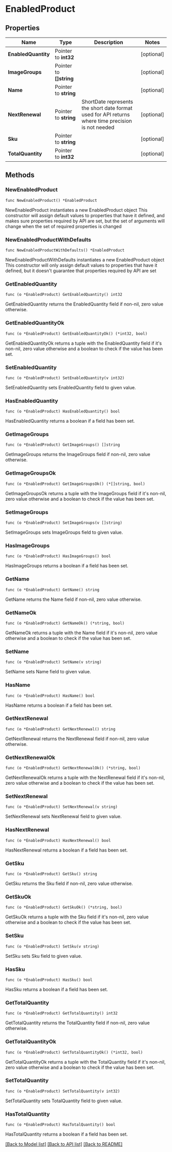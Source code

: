 # EnabledProduct

## Properties

Name | Type | Description | Notes
------------ | ------------- | ------------- | -------------
**EnabledQuantity** | Pointer to **int32** |  | [optional] 
**ImageGroups** | Pointer to **[]string** |  | [optional] 
**Name** | Pointer to **string** |  | [optional] 
**NextRenewal** | Pointer to **string** | ShortDate represents the short date format used for API returns where time precision is not needed | [optional] 
**Sku** | Pointer to **string** |  | [optional] 
**TotalQuantity** | Pointer to **int32** |  | [optional] 

## Methods

### NewEnabledProduct

`func NewEnabledProduct() *EnabledProduct`

NewEnabledProduct instantiates a new EnabledProduct object
This constructor will assign default values to properties that have it defined,
and makes sure properties required by API are set, but the set of arguments
will change when the set of required properties is changed

### NewEnabledProductWithDefaults

`func NewEnabledProductWithDefaults() *EnabledProduct`

NewEnabledProductWithDefaults instantiates a new EnabledProduct object
This constructor will only assign default values to properties that have it defined,
but it doesn't guarantee that properties required by API are set

### GetEnabledQuantity

`func (o *EnabledProduct) GetEnabledQuantity() int32`

GetEnabledQuantity returns the EnabledQuantity field if non-nil, zero value otherwise.

### GetEnabledQuantityOk

`func (o *EnabledProduct) GetEnabledQuantityOk() (*int32, bool)`

GetEnabledQuantityOk returns a tuple with the EnabledQuantity field if it's non-nil, zero value otherwise
and a boolean to check if the value has been set.

### SetEnabledQuantity

`func (o *EnabledProduct) SetEnabledQuantity(v int32)`

SetEnabledQuantity sets EnabledQuantity field to given value.

### HasEnabledQuantity

`func (o *EnabledProduct) HasEnabledQuantity() bool`

HasEnabledQuantity returns a boolean if a field has been set.

### GetImageGroups

`func (o *EnabledProduct) GetImageGroups() []string`

GetImageGroups returns the ImageGroups field if non-nil, zero value otherwise.

### GetImageGroupsOk

`func (o *EnabledProduct) GetImageGroupsOk() (*[]string, bool)`

GetImageGroupsOk returns a tuple with the ImageGroups field if it's non-nil, zero value otherwise
and a boolean to check if the value has been set.

### SetImageGroups

`func (o *EnabledProduct) SetImageGroups(v []string)`

SetImageGroups sets ImageGroups field to given value.

### HasImageGroups

`func (o *EnabledProduct) HasImageGroups() bool`

HasImageGroups returns a boolean if a field has been set.

### GetName

`func (o *EnabledProduct) GetName() string`

GetName returns the Name field if non-nil, zero value otherwise.

### GetNameOk

`func (o *EnabledProduct) GetNameOk() (*string, bool)`

GetNameOk returns a tuple with the Name field if it's non-nil, zero value otherwise
and a boolean to check if the value has been set.

### SetName

`func (o *EnabledProduct) SetName(v string)`

SetName sets Name field to given value.

### HasName

`func (o *EnabledProduct) HasName() bool`

HasName returns a boolean if a field has been set.

### GetNextRenewal

`func (o *EnabledProduct) GetNextRenewal() string`

GetNextRenewal returns the NextRenewal field if non-nil, zero value otherwise.

### GetNextRenewalOk

`func (o *EnabledProduct) GetNextRenewalOk() (*string, bool)`

GetNextRenewalOk returns a tuple with the NextRenewal field if it's non-nil, zero value otherwise
and a boolean to check if the value has been set.

### SetNextRenewal

`func (o *EnabledProduct) SetNextRenewal(v string)`

SetNextRenewal sets NextRenewal field to given value.

### HasNextRenewal

`func (o *EnabledProduct) HasNextRenewal() bool`

HasNextRenewal returns a boolean if a field has been set.

### GetSku

`func (o *EnabledProduct) GetSku() string`

GetSku returns the Sku field if non-nil, zero value otherwise.

### GetSkuOk

`func (o *EnabledProduct) GetSkuOk() (*string, bool)`

GetSkuOk returns a tuple with the Sku field if it's non-nil, zero value otherwise
and a boolean to check if the value has been set.

### SetSku

`func (o *EnabledProduct) SetSku(v string)`

SetSku sets Sku field to given value.

### HasSku

`func (o *EnabledProduct) HasSku() bool`

HasSku returns a boolean if a field has been set.

### GetTotalQuantity

`func (o *EnabledProduct) GetTotalQuantity() int32`

GetTotalQuantity returns the TotalQuantity field if non-nil, zero value otherwise.

### GetTotalQuantityOk

`func (o *EnabledProduct) GetTotalQuantityOk() (*int32, bool)`

GetTotalQuantityOk returns a tuple with the TotalQuantity field if it's non-nil, zero value otherwise
and a boolean to check if the value has been set.

### SetTotalQuantity

`func (o *EnabledProduct) SetTotalQuantity(v int32)`

SetTotalQuantity sets TotalQuantity field to given value.

### HasTotalQuantity

`func (o *EnabledProduct) HasTotalQuantity() bool`

HasTotalQuantity returns a boolean if a field has been set.


[[Back to Model list]](../README.md#documentation-for-models) [[Back to API list]](../README.md#documentation-for-api-endpoints) [[Back to README]](../README.md)


